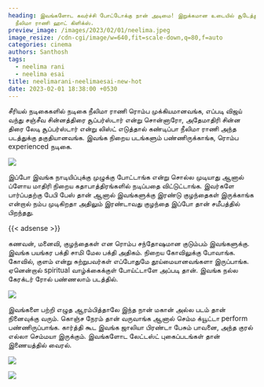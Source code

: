 ```yaml
---
heading: இவங்களோட கவர்ச்சி போட்டோக்கு நான் அடிமை! இறுக்கமான உடையில் சூடேத்தும்
  நீலிமா ராணி ஹாட் கிளிக்ஸ்.
preview_image: /images/2023/02/01/neelima.jpeg
image_resize: /cdn-cgi/image/w=640,fit=scale-down,q=80,f=auto
categories: cinema
authors: Santhosh
tags:
  - neelima rani
  - neelima esai
title: neelimarani-neelimaesai-new-hot
date: 2023-02-01 18:38:00 +0530
---
```

சீரியல் நடிகைகளில் நடிகை நீலிமா ராணி ரொம்ப முக்கியமானவங்க, எப்படி விஜய் வந்து சஞ்சீவ சின்னத்திரை சூப்பர்ஸ்டார் என்று சொன்னாரோ, அதேமாதிரி சின்ன திரை லேடி சூப்பர்ஸ்டார் என்று லிஸ்ட் எடுத்தால் கண்டிப்பா நீலிமா ராணி அந்த படத்துக்கு தகுதியானவங்க. இவங்க நிறைய படங்களும் பண்ணிருக்காங்க, ரொம்ப experienced நடிகை.

 

![](/images/2023/02/01/neelimarani-neelimaesai-new-hot88.jpeg)

﻿இப்போ இவங்க நாடியிப்புக்கு முழுக்கு போட்டாங்க என்று சொல்ல முடியாது ஆனால் ப்ளோய மாதிரி நிறைய கதாபாத்திரங்களில் நடிப்பதை விட்டுட்டாங்க. இவர்களே பார்ப்பதற்கு பேபி பேஸ் தான் ஆனால் இவங்களுக்கு இரண்டு குழந்தைகள் இருக்காங்க என்றால் நம்ப முடிகிறதா அதிலும் இரண்டாவது குழந்தை இப்போ தான் சமீபத்தில் பிறந்தது.

{{< adsense >}}

கணவன், மனைவி, குழந்தைகள் என ரொம்ப சந்தோஷமான குடும்பம் இவங்களுக்கு. இவங்க பயங்கர பக்தி சாமி மேல பக்தி அதிகம். நிறைய கோவிலுக்கு போவாங்க. கோவில், குளம் என்று சுற்றுபவர்கள் எப்போதுமே தூய்மையானவங்களா இருப்பாங்க. ஏனென்றால் spiritual வாழ்க்கைக்குள் போய்ட்டாளே அப்படி தான். இவங்க நல்ல கேரக்டர் ரோல் பண்ணலாம் படத்தில்.



![](/images/2023/02/01/neelimarani-neelimaesai-new-hot.jpeg)

இவங்களை பற்றி எழுத ஆரம்பித்தாலே இந்த நான் மகான் அல்ல படம் தான் நினைவுக்கு வரும். கொஞ்ச நேரம் தான் வருவாங்க ஆனால் செம்ம க்யூட்டா perform பண்ணிருப்பாங்க. கார்த்தி கூட இவங்க ஜாலியா பிரண்டா பேசும் பாவனை, அந்த குரல் எல்லா செம்மயா இருக்கும். இவங்களோட லேட்டஸ்ட் புகைப்படங்கள் தான் இணையத்தில் வைரல்.

![](/images/2023/02/01/neelimarani-neelimaesai-new-hot6.jpeg)

![](/images/2023/02/01/neelimarani-neelimaesai-new-hot44.jpeg)